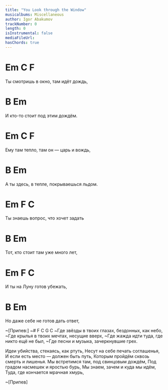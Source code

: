 ```yaml
---
title: "You Look through the Window"
musicalbums: Miscellaneous
author: Igor Abakumov
trackNumber: 0
length: 0
isInstrumental: false
mediaFileUrl: 
hasChords: true
---
```


#     Em          C            F
Ты смотришь в окно, там идёт дождь,
#            B               Em
И кто-то стоит под этим дождём.
#  Em        C                   F
Ему там тепло, там он — царь и вождь,
#                  B                  Em
А ты здесь, в тепле, покрываешься льдом.
#     Em       F                C
Ты знаешь вопрос, что хочет задать
#            B                 Em
Тот, кто стоит там уже много лет,
#   Em      F           C
И ты на Луну готов убежать,
#           B                  Em
Но даже себе не готов дать ответ,

~[Припев:]
~#      F         C              G           C
~Где звёзды в твоих глазах, бездонных, как небо,
~Где крылья в твоих мечтах, несущие вверх,
~Где жажда идти туда, где никто ещё не был,
~Где песни и музыка, зачеркнувшие грех.

Идеи убийства, стекаясь, как ртуть,
Несут на себе печать соглашенья,
И если есть место — должен быть путь,
Которым пройдём сквозь смерть и лишенья.
Мы встретимся там, под свинцовым дождём,
Под градом насмешек и яростью бурь,
Мы знаем, зачем и куда мы идём,
Туда, где кончается мрачная хмурь,

~[Припев]

